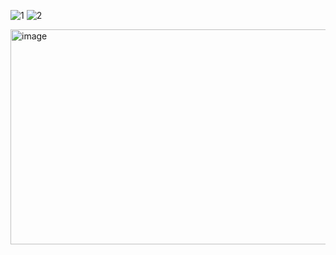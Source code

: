 
![1](https://github.com/user-attachments/assets/38216cd3-61dd-4171-8202-64bb703acc85)
![2](https://github.com/user-attachments/assets/b473b5ee-dec5-4950-acbc-10284601ab1a)

<img width="1220" height="344" alt="image" src="https://github.com/user-attachments/assets/427f537e-1630-4858-91c9-5db774f567da" />


